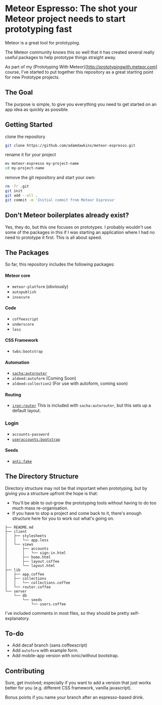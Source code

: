 # Meteor Espresso: The shot your Meteor project needs to start prototyping fast
Meteor is a great tool for prototyping.

The Meteor community knows this so well that it has created several really useful packages to help prototype things straight away. 

As part of my (Prototyping With Meteor)[http://prototypingwith.meteor.com] course, I've started to put together this repository as a great starting point for new Prototype projects.

## The Goal
The purpose is simple, to give you everything you need to get started on an app idea as quickly as possible. 

## Getting Started
clone the repository
```bash
git clone https://github.com/adamdawkins/meteor-espresso.git
```
rename it for your project
``` bash
mv meteor-espresso my-project-name
cd my-project-name
```
remove the git repository and start your own:

```bash
rm -fr .git
git init
git add --all .
git commit -m 'Initial commit from Meteor Espresso'
```
## Don't Meteor boilerplates already exist?
Yes, they do, but this one focuses on prototypes. I probably wouldn't use some of the packages in this if I was starting an application where I had no need to prototype it first. This is all about speed.

## The Packages
So far, this repository includes the following packages:
#### Meteor core
* `meteor-platform` (obviously)
* `autopublish`
* `insecure`

#### Code
* `coffeescript`
* `underscore`
* `less`

#### CSS Framework
* `twbs:bootstrap`

#### Automation
* [`sacha:autorouter`](https://atmospherejs.com/sacha/autorouter)
* `aldeed:autoform` (Coming Soon)
* `aldeed:collection2` (For use with autoform, coming soon)

#### Routing
* [`iron:router`](https://atmospherejs.com/iron/router) This is included with `sacha:autorouter`, but this sets up a default layout.

### Login
* `accounts-password`
* [`useraccounts:bootstrap`](https://atmospherejs.com/useraccounts/bootstrap)

#### Seeds
* [`anti:fake`](https://atmospherejs.com/anti/fake)

## The Directory Structure
Directory structure may not be that important when prototyping, but by giving you a structure upfront the hope is that:

* You'll be able to out-grow the prototyping tools without having to do too much mass re-organisation.
* If you have to stop a project and come back to it, there's enough structure here for you to work out what's going on.

```
├── README.md
├── client
│   ├── stylesheets
│   │   └── app.less
│   └── views
│       ├── accounts
│       │   └── sign-in.html
│       ├── home.html
│       ├── layout.coffee
│       └── layout.html
├── lib
│   ├── app.coffee
│   ├── collections
│   │   └── collections.coffee
│   └── router.coffee
└── server
    └── db
        └── seeds
            └── users.coffee
```

I've included comments in most files, so they should be pretty self-explanatory.

## To-do
* Add decaf branch (sans coffeescript)
* Add `autoform` with example form.
* Add mobile-app version with ionic/without bootstrap.

## Contributing
Sure, get involved; especially if you want to add a version that just works better for you (e.g. different CSS framework, vanilla javascript).

Bonus points if you name your branch after an espresso-based drink.
